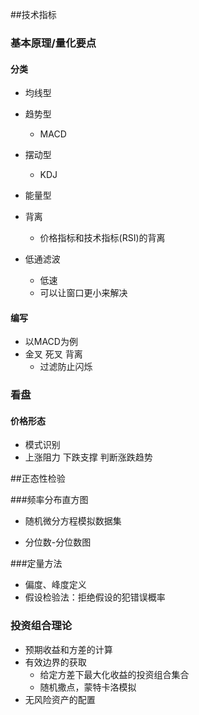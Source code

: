 ##技术指标

### 基本原理/量化要点

#### 分类

* 均线型
* 趋势型
  * MACD
* 摆动型
  * KDJ
* 能量型

* 背离
  * 价格指标和技术指标(RSI)的背离
* 低通滤波
  * 低速
  * 可以让窗口更小来解决

#### 编写

* 以MACD为例
* 金叉 死叉 背离
  * 过滤防止闪烁

### 看盘

#### 价格形态

* 模式识别
* 上涨阻力 下跌支撑 判断涨跌趋势

##正态性检验

###频率分布直方图

* 随机微分方程模拟数据集

* 分位数-分位数图

###定量方法

* 偏度、峰度定义
* 假设检验法：拒绝假设的犯错误概率

### 投资组合理论

* 预期收益和方差的计算
* 有效边界的获取
  * 给定方差下最大化收益的投资组合集合
  * 随机撒点，蒙特卡洛模拟
* 无风险资产的配置